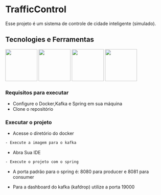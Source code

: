 # TrafficControl



Esse projeto é um sistema de controle de cidade inteligente (simulado). 

## Tecnologies e Ferramentas
<div> <img src="https://logowik.com/content/uploads/images/kafka8040.jpg" width="100" height="100" />
  <img src="https://cdn.icon-icons.com/icons2/2415/PNG/512/java_original_wordmark_logo_icon_146459.png" width="100"/></a>
   <img src="https://img.icons8.com/?size=512&id=90519&format=png"  width="100" />
     <img src="https://developers.redhat.com/sites/default/files/styles/article_feature/public/blog/2015/01/docker-whale-home-logo.png?itok=nf2cLFMc"  width="100" />

 </div>

### Requisitos para executar
- Configure o Docker,Kafka e Spring em sua máquina
- Clone o repositório


### Executar o projeto
- Acesse o diretório do docker

```sh
- Execute a imagem para o kafka
 ```
 - Abra Sua IDE
```sh
- Execute o projeto com o spring
 ```
- A porta padrão para o spring é:
8080 para producer e 8081 para consumer

- Para a dashboard do kafka (kafdrop)
utilize a porta 19000
